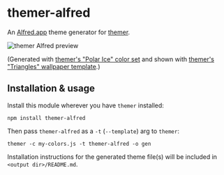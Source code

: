 # themer-alfred

An [Alfred.app](https://www.alfredapp.com/) theme generator for [themer](https://github.com/mjswensen/themer).

![themer Alfred preview](https://cdn.jsdelivr.net/gh/mjswensen/themer@a186c8585721d5defbf4cb1bc94165144d4dd35a/cli/packages/themer-alfred/assets/themer-alfred-preview.png)

(Generated with [themer's "Polar Ice" color set](https://github.com/mjswensen/themer/tree/master/cli/packages/themer-colors-polar-ice) and shown with [themer's "Triangles" wallpaper template](https://github.com/mjswensen/themer/tree/master/cli/packages/themer-wallpaper-triangles).)

## Installation & usage

Install this module wherever you have `themer` installed:

    npm install themer-alfred

Then pass `themer-alfred` as a `-t` (`--template`) arg to `themer`:

    themer -c my-colors.js -t themer-alfred -o gen

Installation instructions for the generated theme file(s) will be included in `<output dir>/README.md`.
